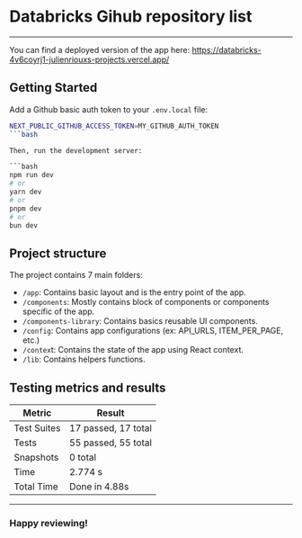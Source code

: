# Databricks Gihub repository list

---

You can find a deployed version of the app here:
https://databricks-4v6coyrj1-julienriouxs-projects.vercel.app/

## Getting Started

Add a Github basic auth token to your `.env.local` file:

````bash
NEXT_PUBLIC_GITHUB_ACCESS_TOKEN=MY_GITHUB_AUTH_TOKEN
```bash

Then, run the development server:

```bash
npm run dev
# or
yarn dev
# or
pnpm dev
# or
bun dev
````

## Project structure

The project contains 7 main folders:

- `/app`: Contains basic layout and is the entry point of the app.
- `/components`: Mostly contains block of components or components specific of the app.
- `/components-library`: Contains basics reusable UI components.
- `/config`: Contains app configurations (ex: API_URLS, ITEM_PER_PAGE, etc.)
- `/contex`t: Contains the state of the app using React context.
- `/lib`: Contains helpers functions.

## Testing metrics and results

| Metric      | Result              |
| ----------- | ------------------- |
| Test Suites | 17 passed, 17 total |
| Tests       | 55 passed, 55 total |
| Snapshots   | 0 total             |
| Time        | 2.774 s             |
| Total Time  | Done in 4.88s       |

---

### Happy reviewing!
